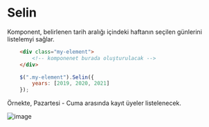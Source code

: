 # Selin

Komponent, belirlenen tarih aralığı içindeki haftanın seçilen günlerini listelemyi sağlar.

```html
    <div class="my-element">
        <!-- komponenet burada oluşturulacak -->
    </div>
```
```js
    $(".my-element").Selin({ 
        years: [2019, 2020, 2021]
    }); 
```

Örnekte, Pazartesi - Cuma arasında kayıt üyeler listelenecek. 

![image](https://user-images.githubusercontent.com/6603435/82371005-25163780-9a22-11ea-985a-07711148c081.png)
